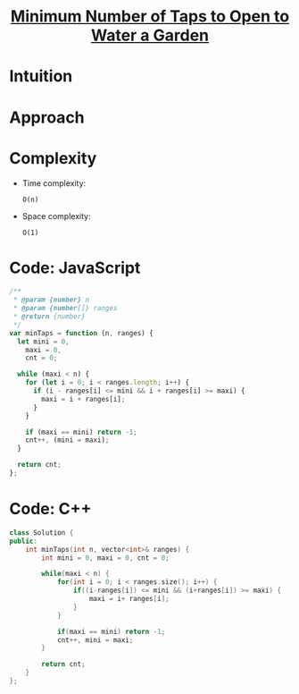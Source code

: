 <h1 align="center"><a href="https://leetcode.com/problems/minimum-number-of-taps-to-open-to-water-a-garden/" target="_blank">Minimum Number of Taps to Open to Water a Garden</a></h1>

# Intuition

<!-- Describe your first thoughts on how to solve this problem. -->

# Approach

<!-- Describe your approach to solving the problem. -->

# Complexity

- Time complexity:
  <!-- Add your time complexity here, e.g. $$O(n)$$ -->

  `O(n)`

- Space complexity:
  <!-- Add your space complexity here, e.g. $$O(n)$$ -->
  `O(1)`

# Code: JavaScript

```javascript
/**
 * @param {number} n
 * @param {number[]} ranges
 * @return {number}
 */
var minTaps = function (n, ranges) {
  let mini = 0,
    maxi = 0,
    cnt = 0;

  while (maxi < n) {
    for (let i = 0; i < ranges.length; i++) {
      if (i - ranges[i] <= mini && i + ranges[i] >= maxi) {
        maxi = i + ranges[i];
      }
    }

    if (maxi == mini) return -1;
    cnt++, (mini = maxi);
  }

  return cnt;
};
```

# Code: C++

```c++
class Solution {
public:
    int minTaps(int n, vector<int>& ranges) {
        int mini = 0, maxi = 0, cnt = 0;

        while(maxi < n) {
            for(int i = 0; i < ranges.size(); i++) {
                if((i-ranges[i]) <= mini && (i+ranges[i]) >= maxi) {
                    maxi = i+ ranges[i];
                }
            }

            if(maxi == mini) return -1;
            cnt++, mini = maxi;
        }

        return cnt;
    }
};
```
